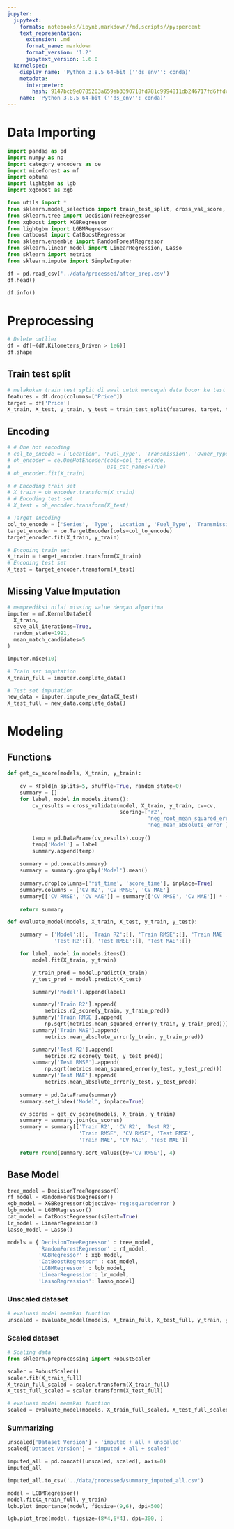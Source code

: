 ```yaml
---
jupyter:
  jupytext:
    formats: notebooks//ipynb,markdown//md,scripts//py:percent
    text_representation:
      extension: .md
      format_name: markdown
      format_version: '1.2'
      jupytext_version: 1.6.0
  kernelspec:
    display_name: 'Python 3.8.5 64-bit (''ds_env'': conda)'
    metadata:
      interpreter:
        hash: 9147bcb9e0785203a659ab3390718fd781c9994811db246717fd6ffdcf1dd807
    name: 'Python 3.8.5 64-bit (''ds_env'': conda)'
---
```


# Data Importing

```python
import pandas as pd
import numpy as np
import category_encoders as ce
import miceforest as mf
import optuna
import lightgbm as lgb
import xgboost as xgb

from utils import *
from sklearn.model_selection import train_test_split, cross_val_score, cross_validate, KFold
from sklearn.tree import DecisionTreeRegressor
from xgboost import XGBRegressor
from lightgbm import LGBMRegressor
from catboost import CatBoostRegressor
from sklearn.ensemble import RandomForestRegressor
from sklearn.linear_model import LinearRegression, Lasso
from sklearn import metrics
from sklearn.impute import SimpleImputer
```

```python
df = pd.read_csv('../data/processed/after_prep.csv')
df.head()
```

```python
df.info()
```

<!-- #region id="g1GS1AAUZIt9" -->
# Preprocessing
<!-- #endregion -->

```python execution={"iopub.execute_input": "2020-10-15T12:50:17.869621Z", "iopub.status.busy": "2020-10-15T12:50:17.869621Z", "iopub.status.idle": "2020-10-15T12:50:17.883583Z", "shell.execute_reply": "2020-10-15T12:50:17.882586Z", "shell.execute_reply.started": "2020-10-15T12:50:17.869621Z"} id="INV8VvOYZItN"
# Delete outlier
df = df[~(df.Kilometers_Driven > 1e6)]
df.shape
```

<!-- #region id="yEgVyyNSZIt9" -->
## Train test split
<!-- #endregion -->

```python execution={"iopub.execute_input": "2020-10-15T12:50:17.884579Z", "iopub.status.busy": "2020-10-15T12:50:17.884579Z", "iopub.status.idle": "2020-10-15T12:50:17.898543Z", "shell.execute_reply": "2020-10-15T12:50:17.897546Z", "shell.execute_reply.started": "2020-10-15T12:50:17.884579Z"} id="nPxFt6bSZIt-" outputId="2b131b44-7d5e-469d-9e5f-0bc241abd283"
# melakukan train test split di awal untuk mencegah data bocor ke test set saat dilakukan encoding/imputation
features = df.drop(columns=['Price'])
target = df['Price']
X_train, X_test, y_train, y_test = train_test_split(features, target, test_size=0.25, random_state=0)
```

<!-- #region id="oxqsMHrKZIuA" -->
## Encoding
<!-- #endregion -->

```python cell_id="00036-c7e04c20-9ab9-48dc-a699-9e7a06582a8c" execution={"iopub.execute_input": "2020-10-15T12:50:17.900538Z", "iopub.status.busy": "2020-10-15T12:50:17.899538Z", "iopub.status.idle": "2020-10-15T12:50:18.100999Z", "shell.execute_reply": "2020-10-15T12:50:18.100001Z", "shell.execute_reply.started": "2020-10-15T12:50:17.900538Z"} id="_0criLnZIakn" output_cleared=false tags=[]
# # One hot encoding
# col_to_encode = ['Location', 'Fuel_Type', 'Transmission', 'Owner_Type', 'Brand']
# oh_encoder = ce.OneHotEncoder(cols=col_to_encode,
#                               use_cat_names=True)
# oh_encoder.fit(X_train)

# # Encoding train set
# X_train = oh_encoder.transform(X_train)
# # Encoding test set
# X_test = oh_encoder.transform(X_test)
```

```python execution={"iopub.execute_input": "2020-10-15T12:50:18.102994Z", "iopub.status.busy": "2020-10-15T12:50:18.101997Z", "iopub.status.idle": "2020-10-15T12:50:18.179789Z", "shell.execute_reply": "2020-10-15T12:50:18.178825Z", "shell.execute_reply.started": "2020-10-15T12:50:18.102994Z"} id="kcMLnvJxZIuD"
# Target encoding
col_to_encode = ['Series', 'Type', 'Location', 'Fuel_Type', 'Transmission', 'Owner_Type', 'Brand']
target_encoder = ce.TargetEncoder(cols=col_to_encode)
target_encoder.fit(X_train, y_train)

# Encoding train set
X_train = target_encoder.transform(X_train)
# Encoding test set
X_test = target_encoder.transform(X_test)
```

<!-- #region id="6MJs1hK7Iv1N" -->
## Missing Value Imputation
<!-- #endregion -->

```python execution={"iopub.execute_input": "2020-10-15T12:50:18.181784Z", "iopub.status.busy": "2020-10-15T12:50:18.180785Z", "iopub.status.idle": "2020-10-15T12:50:29.221721Z", "shell.execute_reply": "2020-10-15T12:50:29.221721Z", "shell.execute_reply.started": "2020-10-15T12:50:18.181784Z"} id="ccgkETh_Iv1O"
# memprediksi nilai missing value dengan algoritma 
imputer = mf.KernelDataSet(
  X_train,
  save_all_iterations=True,
  random_state=1991,
  mean_match_candidates=5
)

imputer.mice(10)
```

```python execution={"iopub.execute_input": "2020-10-15T12:50:29.221721Z", "iopub.status.busy": "2020-10-15T12:50:29.221721Z", "iopub.status.idle": "2020-10-15T12:50:29.238494Z", "shell.execute_reply": "2020-10-15T12:50:29.237530Z", "shell.execute_reply.started": "2020-10-15T12:50:29.221721Z"} id="e_zrbZk6Iv1S"
# Train set imputation
X_train_full = imputer.complete_data()
```

```python execution={"iopub.execute_input": "2020-10-15T12:50:29.239490Z", "iopub.status.busy": "2020-10-15T12:50:29.239490Z", "iopub.status.idle": "2020-10-15T12:50:31.718460Z", "shell.execute_reply": "2020-10-15T12:50:31.718460Z", "shell.execute_reply.started": "2020-10-15T12:50:29.239490Z"} id="s3TrxVjQIv1Z"
# Test set imputation
new_data = imputer.impute_new_data(X_test)
X_test_full = new_data.complete_data()
```

<!-- #region id="wV2sjkqEZIup" -->
# Modeling
<!-- #endregion -->

<!-- #region id="4g_nWqotKl6_" -->
## Functions
<!-- #endregion -->

```python execution={"iopub.execute_input": "2020-10-15T12:50:31.718460Z", "iopub.status.busy": "2020-10-15T12:50:31.718460Z", "iopub.status.idle": "2020-10-15T12:50:31.734258Z", "shell.execute_reply": "2020-10-15T12:50:31.733261Z", "shell.execute_reply.started": "2020-10-15T12:50:31.718460Z"} id="Qp4QHIuFZIuq"
def get_cv_score(models, X_train, y_train):
    
    cv = KFold(n_splits=5, shuffle=True, random_state=0)
    summary = []
    for label, model in models.items():
        cv_results = cross_validate(model, X_train, y_train, cv=cv, 
                                    scoring=['r2',
                                             'neg_root_mean_squared_error',
                                             'neg_mean_absolute_error'])
        
        temp = pd.DataFrame(cv_results).copy()
        temp['Model'] = label
        summary.append(temp)
    
    summary = pd.concat(summary)
    summary = summary.groupby('Model').mean()
    
    summary.drop(columns=['fit_time', 'score_time'], inplace=True)
    summary.columns = ['CV R2', 'CV RMSE', 'CV MAE']
    summary[['CV RMSE', 'CV MAE']] = summary[['CV RMSE', 'CV MAE']] * -1
    
    return summary
```

```python execution={"iopub.execute_input": "2020-10-15T12:50:31.735253Z", "iopub.status.busy": "2020-10-15T12:50:31.735253Z", "iopub.status.idle": "2020-10-15T12:50:31.750216Z", "shell.execute_reply": "2020-10-15T12:50:31.749219Z", "shell.execute_reply.started": "2020-10-15T12:50:31.735253Z"} id="BXEr8F5VZIu0"
def evaluate_model(models, X_train, X_test, y_train, y_test):

    summary = {'Model':[], 'Train R2':[], 'Train RMSE':[], 'Train MAE':[],
               'Test R2':[], 'Test RMSE':[], 'Test MAE':[]}

    for label, model in models.items():
        model.fit(X_train, y_train)

        y_train_pred = model.predict(X_train)
        y_test_pred = model.predict(X_test)

        summary['Model'].append(label)

        summary['Train R2'].append(
            metrics.r2_score(y_train, y_train_pred))
        summary['Train RMSE'].append(
            np.sqrt(metrics.mean_squared_error(y_train, y_train_pred)))
        summary['Train MAE'].append(
            metrics.mean_absolute_error(y_train, y_train_pred))

        summary['Test R2'].append(
            metrics.r2_score(y_test, y_test_pred))
        summary['Test RMSE'].append(
            np.sqrt(metrics.mean_squared_error(y_test, y_test_pred)))
        summary['Test MAE'].append(
            metrics.mean_absolute_error(y_test, y_test_pred))
    
    summary = pd.DataFrame(summary)
    summary.set_index('Model', inplace=True)

    cv_scores = get_cv_score(models, X_train, y_train)
    summary = summary.join(cv_scores)
    summary = summary[['Train R2', 'CV R2', 'Test R2',
                       'Train RMSE', 'CV RMSE', 'Test RMSE',
                       'Train MAE', 'CV MAE', 'Test MAE']]
    
    return round(summary.sort_values(by='CV RMSE'), 4)
```

<!-- #region id="aR4Sp3UCZIu2" -->
## Base Model
<!-- #endregion -->

```python execution={"iopub.execute_input": "2020-10-15T12:50:31.751211Z", "iopub.status.busy": "2020-10-15T12:50:31.751211Z", "iopub.status.idle": "2020-10-15T12:50:31.765176Z", "shell.execute_reply": "2020-10-15T12:50:31.764178Z", "shell.execute_reply.started": "2020-10-15T12:50:31.751211Z"} id="Oux2OxeDZIu2"
tree_model = DecisionTreeRegressor()
rf_model = RandomForestRegressor()
xgb_model = XGBRegressor(objective='reg:squarederror')
lgb_model = LGBMRegressor()
cat_model = CatBoostRegressor(silent=True)
lr_model = LinearRegression()
lasso_model = Lasso()

models = {'DecisionTreeRegressor' : tree_model,
          'RandomForestRegressor' : rf_model,
          'XGBRegressor' : xgb_model,
          'CatBoostRegressor' : cat_model,
          'LGBMRegressor' : lgb_model,
          'LinearRegression': lr_model,
          'LassoRegression': lasso_model}
```

<!-- #region id="kCSEOF35MoSB" -->
### Unscaled dataset
<!-- #endregion -->

```python colab={"base_uri": "https://localhost:8080/", "height": 297} execution={"iopub.execute_input": "2020-10-15T12:50:31.768167Z", "iopub.status.busy": "2020-10-15T12:50:31.767170Z", "iopub.status.idle": "2020-10-15T12:51:28.813751Z", "shell.execute_reply": "2020-10-15T12:51:28.812752Z", "shell.execute_reply.started": "2020-10-15T12:50:31.768167Z"} executionInfo={"elapsed": 38364, "status": "ok", "timestamp": 1602353945658, "user": {"displayName": "Abdillah Fikri", "photoUrl": "", "userId": "04470220666512949031"}, "user_tz": -420} id="DgfsmUm-HqGG" outputId="890d1059-fe50-4ed7-87d9-16413c775534"
# evaluasi model memakai function
unscaled = evaluate_model(models, X_train_full, X_test_full, y_train, y_test)
```

<!-- #region id="AodaQJBNMtob" -->
### Scaled dataset
<!-- #endregion -->

```python execution={"iopub.execute_input": "2020-10-15T12:51:28.815746Z", "iopub.status.busy": "2020-10-15T12:51:28.815746Z", "iopub.status.idle": "2020-10-15T12:51:28.893537Z", "shell.execute_reply": "2020-10-15T12:51:28.892540Z", "shell.execute_reply.started": "2020-10-15T12:51:28.815746Z"} id="2lQZQbORMwYB"
# Scaling data
from sklearn.preprocessing import RobustScaler

scaler = RobustScaler()
scaler.fit(X_train_full)
X_train_full_scaled = scaler.transform(X_train_full)
X_test_full_scaled = scaler.transform(X_test_full)
```

```python colab={"base_uri": "https://localhost:8080/", "height": 297} execution={"iopub.execute_input": "2020-10-15T12:51:28.896529Z", "iopub.status.busy": "2020-10-15T12:51:28.895532Z", "iopub.status.idle": "2020-10-15T12:52:30.847826Z", "shell.execute_reply": "2020-10-15T12:52:30.847826Z", "shell.execute_reply.started": "2020-10-15T12:51:28.896529Z"} executionInfo={"elapsed": 81010, "status": "ok", "timestamp": 1602353988430, "user": {"displayName": "Abdillah Fikri", "photoUrl": "", "userId": "04470220666512949031"}, "user_tz": -420} id="58C87fQHNRII" outputId="90af7df3-a745-4722-d77d-53f144212a91"
# evaluasi model memakai function
scaled = evaluate_model(models, X_train_full_scaled, X_test_full_scaled, y_train, y_test)
```

### Summarizing

```python execution={"iopub.execute_input": "2020-10-15T12:52:30.847826Z", "iopub.status.busy": "2020-10-15T12:52:30.847826Z", "iopub.status.idle": "2020-10-15T12:52:30.863806Z", "shell.execute_reply": "2020-10-15T12:52:30.862807Z", "shell.execute_reply.started": "2020-10-15T12:52:30.847826Z"} id="bg_vcQxLLg0n"
unscaled['Dataset Version'] = 'imputed + all + unscaled'
scaled['Dataset Version'] = 'imputed + all + scaled'
```

```python execution={"iopub.execute_input": "2020-10-15T12:52:30.865799Z", "iopub.status.busy": "2020-10-15T12:52:30.865799Z", "iopub.status.idle": "2020-10-15T12:52:30.911677Z", "shell.execute_reply": "2020-10-15T12:52:30.910679Z", "shell.execute_reply.started": "2020-10-15T12:52:30.865799Z"}
imputed_all = pd.concat([unscaled, scaled], axis=0)
imputed_all
```

```python execution={"iopub.execute_input": "2020-10-15T12:52:30.916663Z", "iopub.status.busy": "2020-10-15T12:52:30.916663Z", "iopub.status.idle": "2020-10-15T12:52:30.943590Z", "shell.execute_reply": "2020-10-15T12:52:30.942594Z", "shell.execute_reply.started": "2020-10-15T12:52:30.916663Z"}
imputed_all.to_csv('../data/processed/summary_imputed_all.csv')
```

```python
model = LGBMRegressor()
model.fit(X_train_full, y_train)
lgb.plot_importance(model, figsize=(9,6), dpi=500)
```

```python
lgb.plot_tree(model, figsize=(8*4,6*4), dpi=300, )
```
